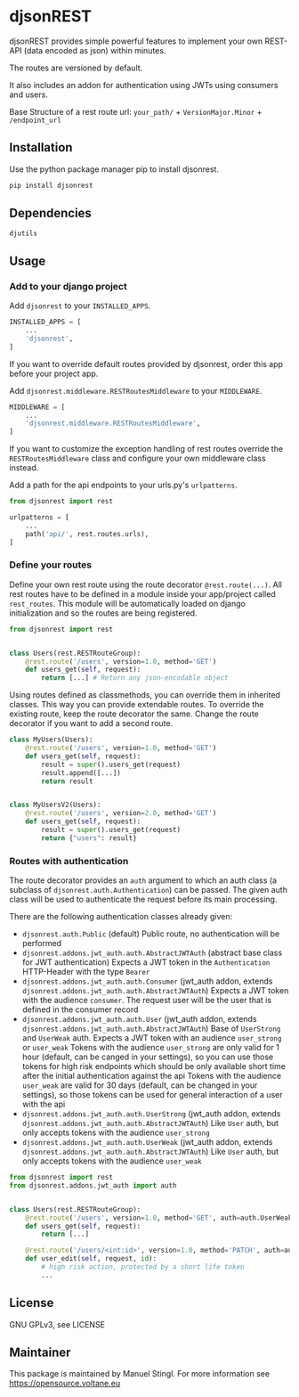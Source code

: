# djsonREST
djsonREST provides simple powerful features to implement your own REST-API (data encoded as json) within minutes.

The routes are versioned by default.

It also includes an addon for authentication using JWTs using consumers and users.

Base Structure of a rest route url:
`your_path/` + `VersionMajor.Minor` + `/endpoint_url`

## Installation
Use the python package manager pip to install djsonrest.

```bash
pip install djsonrest
```

## Dependencies
`djutils`

## Usage
### Add to your django project
Add `djsonrest` to your `INSTALLED_APPS`.
```python
INSTALLED_APPS = [
    ...
    'djsonrest',
]
```
If you want to override default routes provided by djsonrest, order this app before your project app.

Add `djsonrest.middleware.RESTRoutesMiddleware` to your `MIDDLEWARE`.
```python
MIDDLEWARE = [
    ...
    'djsonrest.middleware.RESTRoutesMiddleware',
]
```
If you want to customize the exception handling of rest routes override the `RESTRoutesMiddleware` class and
configure your own middleware class instead.

Add a path for the api endpoints to your urls.py's `urlpatterns`.
```python
from djsonrest import rest

urlpatterns = [
    ...
    path('api/', rest.routes.urls),
]
```

### Define your routes
Define your own rest route using the route decorator `@rest.route(...)`.
All rest routes have to be defined in a module inside your app/project called `rest_routes`.
This module will be automatically loaded on django initialization and so the routes are being registered.

```python
from djsonrest import rest


class Users(rest.RESTRouteGroup):
    @rest.route('/users', version=1.0, method='GET')
    def users_get(self, request):
        return [...] # Return any json-encodable object
```

Using routes defined as classmethods, you can override them in inherited classes. This way you can provide extendable routes.
To override the existing route, keep the route decorator the same. Change the route decorator if you want to add a second route.
```python
class MyUsers(Users):
    @rest.route('/users', version=1.0, method='GET')
    def users_get(self, request):
        result = super().users_get(request)
        result.append([...])
        return result


class MyUsersV2(Users):
    @rest.route('/users', version=2.0, method='GET')
    def users_get(self, request):
        result = super().users_get(request)
        return {"users": result}
```

### Routes with authentication
The route decorator provides an `auth` argument to which an auth class (a subclass of `djsonrest.auth.Authentication`) can be passed.
The given auth class will be used to authenticate the request before its main processing.

There are the following authentication classes already given:
- `djsonrest.auth.Public` (default)
  Public route, no authentication will be performed
- `djsonrest.addons.jwt_auth.auth.AbstractJWTAuth` (abstract base class for JWT authentication)
  Expects a JWT token in the `Authentication` HTTP-Header with the type `Bearer`
- `djsonrest.addons.jwt_auth.auth.Consumer` (jwt_auth addon, extends `djsonrest.addons.jwt_auth.auth.AbstractJWTAuth`)
  Expects a JWT token with the audience `consumer`. The request user will be the user that is defined in the consumer record
- `djsonrest.addons.jwt_auth.auth.User` (jwt_auth addon, extends `djsonrest.addons.jwt_auth.auth.AbstractJWTAuth`)
  Base of `UserStrong` and `UserWeak` auth. Expects a JWT token with an audience `user_strong` or `user_weak`
  Tokens with the audience `user_strong` are only valid for 1 hour (default, can be canged in your settings), so you
  can use those tokens for high risk endpoints which should be only available short time after the initial authentication
  against the api
  Tokens with the audience `user_weak` are valid for 30 days (default, can be changed in your settings), so those tokens
  can be used for general interaction of a user with the api
- `djsonrest.addons.jwt_auth.auth.UserStrong` (jwt_auth addon, extends `djsonrest.addons.jwt_auth.auth.AbstractJWTAuth`)
  Like `User` auth, but only accepts tokens with the audience `user_strong`
- `djsonrest.addons.jwt_auth.auth.UserWeak` (jwt_auth addon, extends `djsonrest.addons.jwt_auth.auth.AbstractJWTAuth`)
  Like `User` auth, but only accepts tokens with the audience `user_weak`

```python
from djsonrest import rest
from djsonrest.addons.jwt_auth import auth


class Users(rest.RESTRouteGroup):
    @rest.route('/users', version=1.0, method='GET', auth=auth.UserWeak)
    def users_get(self, request):
        return [...]

    @rest.route('/users/<int:id>', version=1.0, method='PATCH', auth=auth.UserStrong)
    def user_edit(self, request, id):
        # high risk action, protected by a short life token
        ...
```

## License
GNU GPLv3, see LICENSE

## Maintainer
This package is maintained by Manuel Stingl.
For more information see https://opensource.voltane.eu
